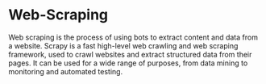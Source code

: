 # Web-Scraping

Web scraping is the process of using bots to extract content and data from a website. Scrapy is a fast high-level web crawling and web scraping framework, used to crawl websites and extract structured data from their pages. It can be used for a wide range of purposes, from data mining to monitoring and automated testing.
